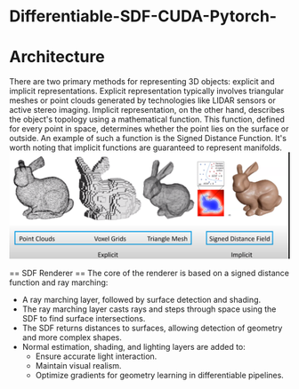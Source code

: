 # Differentiable-SDF-CUDA-Pytorch-



# **Architecture**

There are two primary methods for representing 3D objects: explicit and implicit representations. Explicit representation typically involves triangular meshes or point clouds generated by technologies like LIDAR sensors or active stereo imaging. Implicit representation, on the other hand, describes the object's topology using a mathematical function. This function, defined for every point in space, determines whether the point lies on the surface or outside. An example of such a function is the Signed Distance Function. It's worth noting that implicit functions are guaranteed to represent manifolds.
![SDFs](Media/fig2.png)

== SDF Renderer ==
The core of the renderer is based on a signed distance function and ray marching:
* A ray marching layer, followed by surface detection and shading.
* The ray marching layer casts rays and steps through space using the SDF to find surface intersections.
* The SDF returns distances to surfaces, allowing detection of geometry and more complex shapes.
* Normal estimation, shading, and lighting layers are added to:
  * Ensure accurate light interaction.
  * Maintain visual realism.
  * Optimize gradients for geometry learning in differentiable pipelines.

